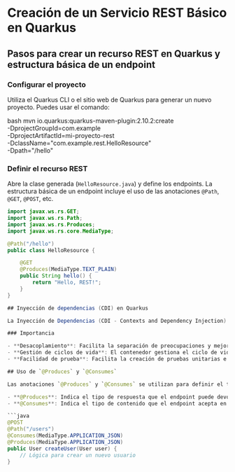# Creación de un Servicio REST Básico en Quarkus

## Pasos para crear un recurso REST en Quarkus y estructura básica de un endpoint

### Configurar el proyecto

Utiliza el Quarkus CLI o el sitio web de Quarkus para generar un nuevo proyecto. Puedes usar el comando:

bash
mvn io.quarkus:quarkus-maven-plugin:2.10.2:create \
  -DprojectGroupId=com.example \
  -DprojectArtifactId=mi-proyecto-rest \
  -DclassName="com.example.rest.HelloResource" \
  -Dpath="/hello"


### Definir el recurso REST

Abre la clase generada (`HelloResource.java`) y define los endpoints. La estructura básica de un endpoint incluye el uso de las anotaciones `@Path`, `@GET`, `@POST`, etc.

```java
import javax.ws.rs.GET;
import javax.ws.rs.Path;
import javax.ws.rs.Produces;
import javax.ws.rs.core.MediaType;

@Path("/hello")
public class HelloResource {

    @GET
    @Produces(MediaType.TEXT_PLAIN)
    public String hello() {
        return "Hello, REST!";
    }
}

## Inyección de dependencias (CDI) en Quarkus

La Inyección de Dependencias (CDI - Contexts and Dependency Injection) permite que los objetos sean gestionados por el contenedor de Quarkus. Esto implica que puedes definir servicios, repositorios, etc., y permitir que Quarkus maneje la creación y la inyección de estos objetos en tus recursos REST.

### Importancia

- **Desacoplamiento**: Facilita la separación de preocupaciones y mejora la mantenibilidad del código.
- **Gestión de ciclos de vida**: El contenedor gestiona el ciclo de vida de los objetos, permitiendo que sean creados, destruidos y reciclados de forma eficiente.
- **Facilidad de prueba**: Facilita la creación de pruebas unitarias e integración al permitir el uso de mocks.

## Uso de `@Produces` y `@Consumes`

Las anotaciones `@Produces` y `@Consumes` se utilizan para definir el tipo de datos que tu API REST puede enviar y recibir.

- **@Produces**: Indica el tipo de respuesta que el endpoint puede devolver. Por ejemplo, `@Produces(MediaType.APPLICATION_JSON)` indica que el recurso devuelve JSON.
- **@Consumes**: Indica el tipo de contenido que el endpoint acepta en las solicitudes. Por ejemplo, `@Consumes(MediaType.APPLICATION_JSON)` significa que el recurso espera recibir datos en formato JSON.

```java
@POST
@Path("/users")
@Consumes(MediaType.APPLICATION_JSON)
@Produces(MediaType.APPLICATION_JSON)
public User createUser(User user) {
    // Lógica para crear un nuevo usuario
}
